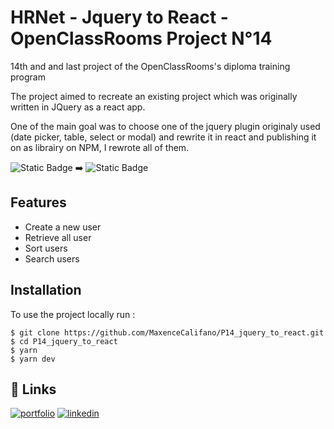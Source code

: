 # HRNet - Jquery to React - OpenClassRooms Project N°14 

14th and and last project of the OpenClassRooms's diploma training program

The project aimed to recreate an existing project which was originally written in JQuery as a react app.

One of the main goal was to choose one of the jquery plugin originaly used (date picker, table, select or modal) 
and rewrite it in react and publishing it on as librairy on NPM, I rewrote all of them.

![Static Badge](https://img.shields.io/badge/react-white?style=for-the-badge&logo=react&logoColor=61DAFB&color=181717) ➡️
![Static Badge](https://img.shields.io/badge/jquery-white?style=for-the-badge&logo=jQuery&logoColor=0769ADcolor=181717)


## Features

- Create a new user
- Retrieve all user
- Sort users
- Search users

## Installation

To use the project locally run : 

    $ git clone https://github.com/MaxenceCalifano/P14_jquery_to_react.git
    $ cd P14_jquery_to_react
    $ yarn
    $ yarn dev

## 🔗 Links
[![portfolio](https://img.shields.io/badge/my_portfolio-000?style=for-the-badge&logo=ko-fi&logoColor=white)](https://portfolio-maxencecalifano.vercel.app/)
[![linkedin](https://img.shields.io/badge/linkedin-0A66C2?style=for-the-badge&logo=linkedin&logoColor=white)](https://www.linkedin.com/in/maxence-califano/)


